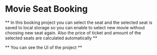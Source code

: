 # Movie Seat Booking

** In this booking project you can select the seat and the selected seat is saved to local storage so you can enable to select new movie without choosing new seat again. Also the price of ticket and amount of the selected seats are calculated automatically **

** You can see the UI of the project **